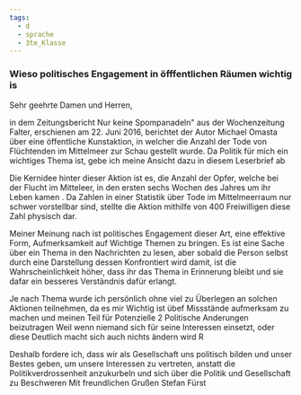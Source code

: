 ```yaml
---
tags:
  - d
  - sprache
  - 3te_Klasse
---
```

### Wieso politisches Engagement in öfffentlichen Räumen wichtig is

Sehr geehrte Damen und Herren,

in dem Zeitungsbericht Nur keine Spompanadeln" aus der Wochenzeitung Falter, erschienen am 22. Juni 2016, berichtet der Autor Michael Omasta über eine öffentliche Kunstaktion, in welcher die Anzahl der Tode von Flüchtenden im Mittelmeer zur Schau gestellt wurde. Da Politik für mich ein wichtiges Thema ist, gebe ich meine Ansicht dazu in diesem Leserbrief ab

Die Kernidee hinter dieser Aktion ist es, die Anzahl der Opfer, welche bei der Flucht im Mitteleer, in den ersten sechs Wochen des Jahres um ihr Leben kamen . Da Zahlen in einer Statistik über Tode im Mittelmeerraum nur schwer vorstellbar sind, stellte die Aktion mithilfe von 400 Freiwilligen diese Zahl physisch dar.

Meiner Meinung nach ist politisches Engagement dieser Art, eine effektive Form, Aufmerksamkeit auf Wichtige Themen zu bringen. Es ist eine Sache über ein Thema in den Nachrichten zu lesen, aber sobald die Person selbst durch eine Darstellung dessen  Konfrontiert wird damit, ist die Wahrscheinlichkeit höher, dass ihr das Thema in Erinnerung bleibt und sie dafar ein besseres Verständnis dafür erlangt.

Je nach Thema wurde ich persönlich ohne viel zu Überlegen an solchen Aktionen teilnehmen, da es mir Wichtig ist übef Missstände aufmerksam zu machen und meinen Teil für Potenzielle 2 Politische Anderungen beizutragen Weil wenn niemand sich für seine Interessen einsetzt, oder diese Deutlich macht sich auch nichts ändern wird R

Deshalb fordere ich, dass wir als Gesellschaft uns politisch bilden und unser Bestes geben, um unsere Interessen zu vertreten, anstatt die Politikverdrossenheit anzukurbeln und sich über die Politik und Gesellschaft zu Beschweren Mit freundlichen Grußen Stefan Fürst
